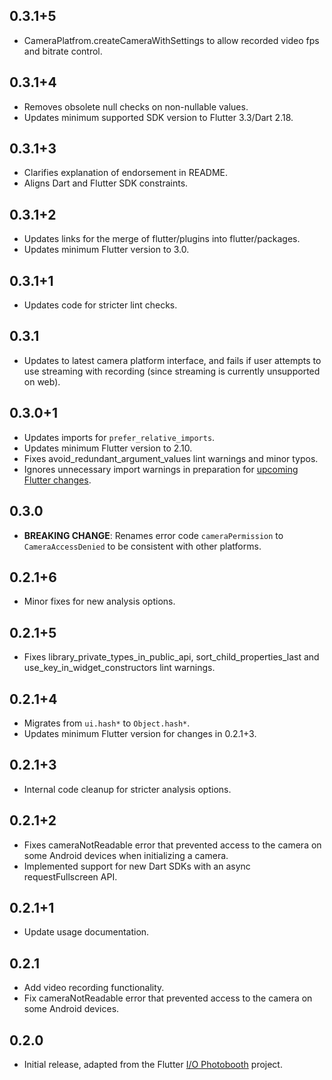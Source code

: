## 0.3.1+5

* CameraPlatfrom.createCameraWithSettings to allow recorded video fps and bitrate control.

## 0.3.1+4

* Removes obsolete null checks on non-nullable values.
* Updates minimum supported SDK version to Flutter 3.3/Dart 2.18.

## 0.3.1+3

* Clarifies explanation of endorsement in README.
* Aligns Dart and Flutter SDK constraints.

## 0.3.1+2

* Updates links for the merge of flutter/plugins into flutter/packages.
* Updates minimum Flutter version to 3.0.

## 0.3.1+1

* Updates code for stricter lint checks.

## 0.3.1

* Updates to latest camera platform interface, and fails if user attempts to use streaming with recording (since streaming is currently unsupported on web).

## 0.3.0+1

* Updates imports for `prefer_relative_imports`.
* Updates minimum Flutter version to 2.10.
* Fixes avoid_redundant_argument_values lint warnings and minor typos.
* Ignores unnecessary import warnings in preparation for [upcoming Flutter changes](https://github.com/flutter/flutter/pull/106316).

## 0.3.0

* **BREAKING CHANGE**: Renames error code `cameraPermission` to `CameraAccessDenied` to be consistent with other platforms.

## 0.2.1+6

* Minor fixes for new analysis options.

## 0.2.1+5

* Fixes library_private_types_in_public_api, sort_child_properties_last and use_key_in_widget_constructors
  lint warnings.

## 0.2.1+4

* Migrates from `ui.hash*` to `Object.hash*`.
* Updates minimum Flutter version for changes in 0.2.1+3.

## 0.2.1+3

* Internal code cleanup for stricter analysis options.

## 0.2.1+2

* Fixes cameraNotReadable error that prevented access to the camera on some Android devices when initializing a camera.
* Implemented support for new Dart SDKs with an async requestFullscreen API.

## 0.2.1+1

* Update usage documentation.

## 0.2.1

* Add video recording functionality.
* Fix cameraNotReadable error that prevented access to the camera on some Android devices.

## 0.2.0

* Initial release, adapted from the Flutter [I/O Photobooth](https://photobooth.flutter.dev/) project.
